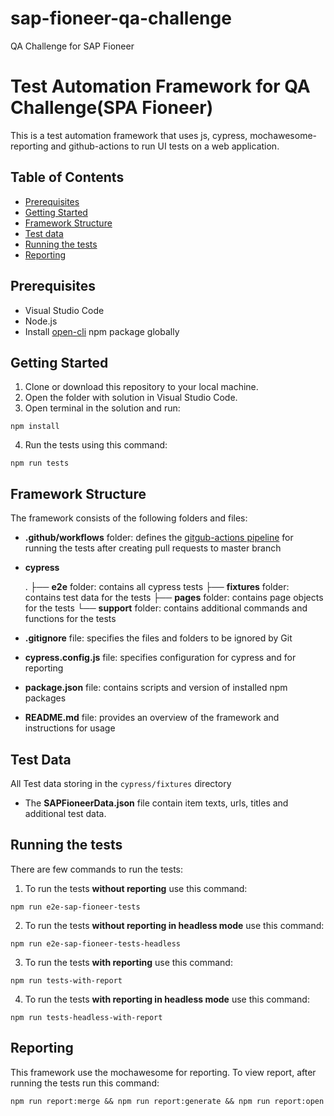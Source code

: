# sap-fioneer-qa-challenge
QA Challenge for SAP Fioneer

# Test Automation Framework for QA Challenge(SPA Fioneer)

This is a test automation framework that uses js, cypress, mochawesome-reporting and github-actions to run UI tests on a web application.

## Table of Contents
- [Prerequisites](#prerequisites)
- [Getting Started](#getting-started)
- [Framework Structure](#framework-structure)
- [Test data](#test-data)
- [Running the tests](#running-the-tests)
- [Reporting](#reporting)

## Prerequisites

- Visual Studio Code 
- Node.js
- Install [open-cli](https://www.npmjs.com/package/open-cli) npm package globally  

## Getting Started

1. Clone or download this repository to your local machine.
2. Open the folder with solution in Visual Studio Code.
3. Open terminal in the solution and run:
```
npm install
```
4. Run the tests using this command:
```
npm run tests
```

## Framework Structure

The framework consists of the following folders and files:

- **.github/workflows** folder: defines the [gitgub-actions pipeline](https://github.com/1danko/sap-fioneer-qa-challenge/actions) for running the tests after creating pull requests to master branch
- **cypress** 

    .
    ├── **e2e** folder: contains all cypress tests 
    ├── **fixtures** folder: contains test data for the tests 
    ├── **pages** folder: contains page objects for the tests
    └── **support** folder: contains additional commands and functions for the tests

- **.gitignore** file: specifies the files and folders to be ignored by Git
- **cypress.config.js** file: specifies configuration for cypress and for reporting
- **package.json** file: contains scripts and version of installed npm packages
- **README.md** file: provides an overview of the framework and instructions for usage

## Test Data 

All Test data storing in the `cypress/fixtures` directory 

   - The **SAPFioneerData.json** file contain item texts, urls, titles and additional test data. 

## Running the tests

There are few commands to run the tests:
1. To run the tests **without reporting** use this command:
```
npm run e2e-sap-fioneer-tests
```
2. To run the tests **without reporting in headless mode** use this command:
```
npm run e2e-sap-fioneer-tests-headless
```
3. To run the tests **with reporting** use this command:
```
npm run tests-with-report
```
4. To run the tests **with reporting in headless mode** use this command:
```
npm run tests-headless-with-report
```

## Reporting

This framework use the mochawesome for reporting. To view report, after running the tests run this command:
```
npm run report:merge && npm run report:generate && npm run report:open
```